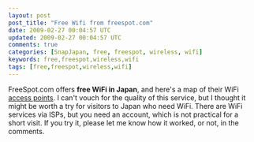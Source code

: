 ```yaml
---           
layout: post
post_title: "Free Wifi from freespot.com"
date: 2009-02-27 00:04:57 UTC
updated: 2009-02-27 00:04:57 UTC
comments: true
categories: [SnapJapan, free, freespot, wireless, wifi]
keywords: free,freespot,wireless,wifi
tags: [free,freespot,wireless,wifi]
---
```

 

FreeSpot.com offers **free WiFi in Japan**, and here's a map of their WiFi [access points](http://www.freespot.com/users/map_e.html). I can't vouch for the quality of this service, but I thought it might be worth a try for visitors to Japan who need WiFi. There are WiFi services via ISPs, but you need an account, which is not practical for a short visit. If you try it, please let me know how it worked, or not, in the comments. 

